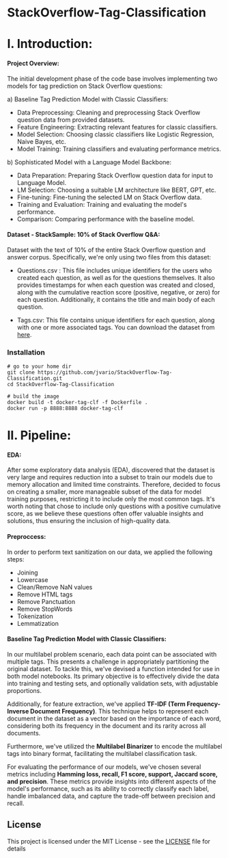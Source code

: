 # StackOverflow-Tag-Classification

# I.  Introduction:

#### Project Overview:
The initial development phase of the code base involves implementing two models for tag prediction on Stack Overflow questions:

a) Baseline Tag Prediction Model with Classic Classifiers:

  - Data Preprocessing: Cleaning and preprocessing Stack Overflow question data from provided datasets.
  - Feature Engineering: Extracting relevant features for classic classifiers.
  - Model Selection: Choosing classic classifiers like Logistic Regression, Naive Bayes, etc.
  - Model Training: Training classifiers and evaluating performance metrics.
    
b) Sophisticated Model with a Language Model Backbone:

  - Data Preparation: Preparing Stack Overflow question data for input to Language Model.
  - LM Selection: Choosing a suitable LM architecture like BERT, GPT, etc.
  - Fine-tuning: Fine-tuning the selected LM on Stack Overflow data.
  - Training and Evaluation: Training and evaluating the model's performance.
  - Comparison: Comparing performance with the baseline model.


#### Dataset - StackSample: 10% of Stack Overflow Q&A:
Dataset with the text of 10% of the entire Stack Overflow question and answer corpus. Specifically, we're only using two files from this dataset:

- Questions.csv : This file includes unique identifiers for the users who created each question, as well as for the questions themselves. It also provides timestamps for when each question was created and closed, along with the cumulative reaction score (positive, negative, or zero) for each question. Additionally, it contains the title and main body of each question.

- Tags.csv: This file contains unique identifiers for each question, along with one or more associated tags. You can download the dataset from [here](https://www.kaggle.com/datasets/stackoverflow/stacksample/data).

### Installation


    # go to your home dir
    git clone https://github.com/jvario/StackOverflow-Tag-Classification.git
    cd StackOverflow-Tag-Classification

    # build the image
    docker build -t docker-tag-clf -f Dockerfile . 
    docker run -p 8888:8888 docker-tag-clf
    

# II.  Pipeline:

#### EDA:
After some exploratory data analysis (EDA), discovered that the dataset is very large and requires reduction into a subset to train our models due to memory allocation and limited time constraints. Therefore, decided to focus on creating a smaller, more manageable subset of the data for model training purposes, restricting it to include only the most common tags. It's worth noting that chose to include only questions with a positive cumulative score, as we believe these questions often offer valuable insights and solutions, thus ensuring the inclusion of high-quality data.

#### Preproccess:
In order to perform text sanitization on our data, we applied the following steps:

- Joining
- Lowercase
- Clean/Remove NaN values
- Remove HTML tags
- Remove Panctuation
- Remove StopWords
- Tokenization
- Lemmatization

#### Baseline Tag Prediction Model with Classic Classifiers:
In our multilabel problem scenario, each data point can be associated with multiple tags. This presents a challenge in appropriately partitioning the original dataset. To tackle this, we've devised a function intended for use in both model notebooks. Its primary objective is to effectively divide the data into training and testing sets, and optionally validation sets, with adjustable proportions.

Additionally, for feature extraction, we've applied **TF-IDF (Term Frequency-Inverse Document Frequency)**. This technique helps to represent each document in the dataset as a vector based on the importance of each word, considering both its frequency in the document and its rarity across all documents.

Furthermore, we've utilized the **Multilabel Binarizer** to encode the multilabel tags into binary format, facilitating the multilabel classification task.

For evaluating the performance of our models, we've chosen several metrics including **Hamming loss, recall, F1 score, support, Jaccard score, and precision**. These metrics provide insights into different aspects of the model's performance, such as its ability to correctly classify each label, handle imbalanced data, and capture the trade-off between precision and recall.












## License
This project is licensed under the MIT License - see the [LICENSE](LICENSE) file for details
